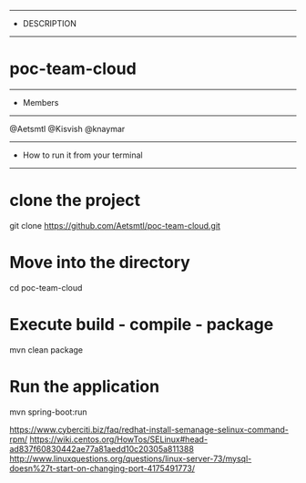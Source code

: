 ******************************
* DESCRIPTION 
******************************
# poc-team-cloud


******************************
* Members
******************************
@Aetsmtl
@Kisvish
@knaymar


**********************************
* How to run it from your terminal
**********************************
# clone the project 
git clone https://github.com/Aetsmtl/poc-team-cloud.git

# Move into the directory
cd poc-team-cloud

# Execute build - compile - package
mvn clean package

# Run the application
mvn spring-boot:run


https://www.cyberciti.biz/faq/redhat-install-semanage-selinux-command-rpm/
https://wiki.centos.org/HowTos/SELinux#head-ad837f60830442ae77a81aedd10c20305a811388
http://www.linuxquestions.org/questions/linux-server-73/mysql-doesn%27t-start-on-changing-port-4175491773/


